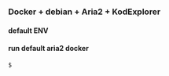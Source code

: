 ### Docker + debian + Aria2 + KodExplorer

#### default ENV



#### run default aria2 docker

```
$ 
```
